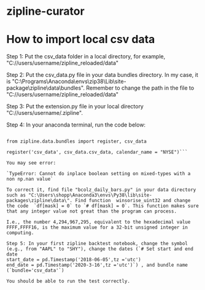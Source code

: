 # zipline-curator
# How to import local csv data

Step 1: Put the csv_data folder in a local directory, for example, "C://users/username/zipline_reloaded/data"

Step 2: Put the csv_data.py file in your data bundles directory. In my case, it is "C:\Programs\Anaconda\envs\zip38\Lib\site-package\zipline\data\bundles". Remember to change the path in the file to "C://users/username/zipline_reloaded/data"

Step 3: Put the extension.py file in your local directory "C://users/username/.zipline".

Step 4: In your anaconda terminal, run the code below:

```lang = python

from zipline.data.bundles import register, csv_data

register('csv_data', csv_data.csv_data, calendar_name = "NYSE")```

You may see error: 

`TypeError: Cannot do inplace boolean setting on mixed-types with a non np.nan value`

To correct it, find file "bcolz_daily_bars.py" in your data directory such as "C:\Users\shopp\Anaconda3\envs\Py38\lib\site-packages\zipline\data\". Find function  winsorise_uint32 and change the code  `df[mask] = 0` to `# df[mask] = 0`. This function makes sure that any integer value not great than the program can process.

I.e., the number 4,294,967,295, equivalent to the hexadecimal value FFFF,FFFF16, is the maximum value for a 32-bit unsigned integer in computing.

Step 5: In your first zipline backtest notebook, change the symbol (e.g., from "AAPL" to "SHY"), change the dates (`# Set start and end date
start_date = pd.Timestamp('2018-06-05',tz ='utc')
end_date = pd.Timestamp('2020-3-16',tz ='utc')`) , and bundle name (`bundle='csv_data'`) 

You should be able to run the test correctly.
